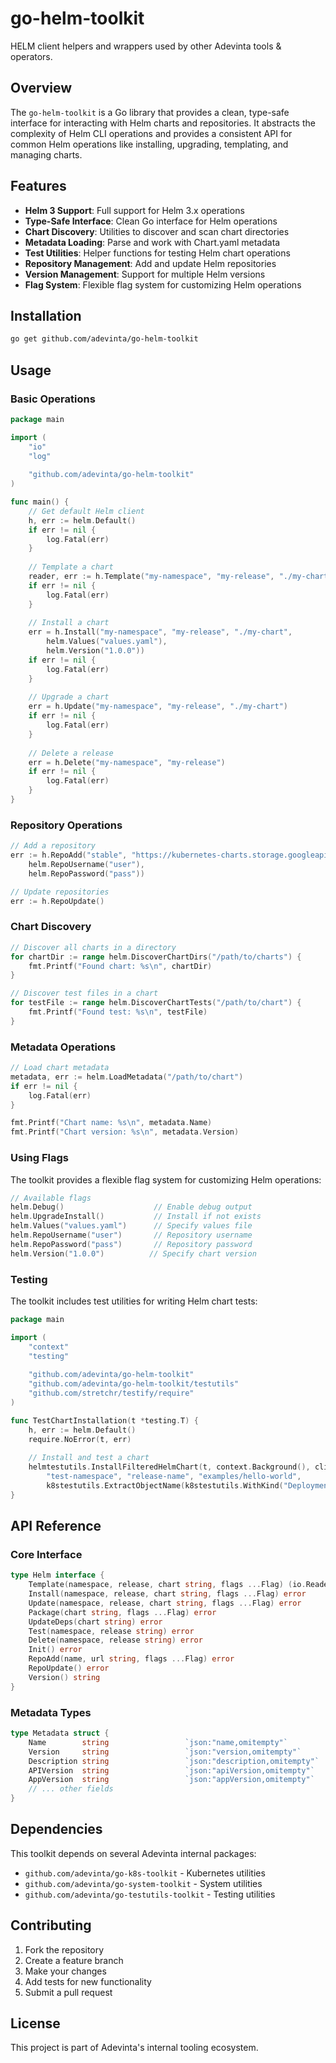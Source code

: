 # go-helm-toolkit

HELM client helpers and wrappers used by other Adevinta tools & operators.

## Overview

The `go-helm-toolkit` is a Go library that provides a clean, type-safe interface for interacting with Helm charts and repositories. It abstracts the complexity of Helm CLI operations and provides a consistent API for common Helm operations like installing, upgrading, templating, and managing charts.

## Features

- **Helm 3 Support**: Full support for Helm 3.x operations
- **Type-Safe Interface**: Clean Go interface for Helm operations
- **Chart Discovery**: Utilities to discover and scan chart directories
- **Metadata Loading**: Parse and work with Chart.yaml metadata
- **Test Utilities**: Helper functions for testing Helm chart operations
- **Repository Management**: Add and update Helm repositories
- **Version Management**: Support for multiple Helm versions
- **Flag System**: Flexible flag system for customizing Helm operations

## Installation

```bash
go get github.com/adevinta/go-helm-toolkit
```

## Usage

### Basic Operations

```go
package main

import (
    "io"
    "log"
    
    "github.com/adevinta/go-helm-toolkit"
)

func main() {
    // Get default Helm client
    h, err := helm.Default()
    if err != nil {
        log.Fatal(err)
    }
    
    // Template a chart
    reader, err := h.Template("my-namespace", "my-release", "./my-chart")
    if err != nil {
        log.Fatal(err)
    }
    
    // Install a chart
    err = h.Install("my-namespace", "my-release", "./my-chart", 
        helm.Values("values.yaml"),
        helm.Version("1.0.0"))
    if err != nil {
        log.Fatal(err)
    }
    
    // Upgrade a chart
    err = h.Update("my-namespace", "my-release", "./my-chart")
    if err != nil {
        log.Fatal(err)
    }
    
    // Delete a release
    err = h.Delete("my-namespace", "my-release")
    if err != nil {
        log.Fatal(err)
    }
}
```

### Repository Operations

```go
// Add a repository
err := h.RepoAdd("stable", "https://kubernetes-charts.storage.googleapis.com",
    helm.RepoUsername("user"),
    helm.RepoPassword("pass"))

// Update repositories
err := h.RepoUpdate()
```

### Chart Discovery

```go
// Discover all charts in a directory
for chartDir := range helm.DiscoverChartDirs("/path/to/charts") {
    fmt.Printf("Found chart: %s\n", chartDir)
}

// Discover test files in a chart
for testFile := range helm.DiscoverChartTests("/path/to/chart") {
    fmt.Printf("Found test: %s\n", testFile)
}
```

### Metadata Operations

```go
// Load chart metadata
metadata, err := helm.LoadMetadata("/path/to/chart")
if err != nil {
    log.Fatal(err)
}

fmt.Printf("Chart name: %s\n", metadata.Name)
fmt.Printf("Chart version: %s\n", metadata.Version)
```

### Using Flags

The toolkit provides a flexible flag system for customizing Helm operations:

```go
// Available flags
helm.Debug()                    // Enable debug output
helm.UpgradeInstall()           // Install if not exists
helm.Values("values.yaml")      // Specify values file
helm.RepoUsername("user")       // Repository username
helm.RepoPassword("pass")       // Repository password
helm.Version("1.0.0")          // Specify chart version
```

### Testing

The toolkit includes test utilities for writing Helm chart tests:

```go
package main

import (
    "context"
    "testing"
    
    "github.com/adevinta/go-helm-toolkit"
    "github.com/adevinta/go-helm-toolkit/testutils"
    "github.com/stretchr/testify/require"
)

func TestChartInstallation(t *testing.T) {
    h, err := helm.Default()
    require.NoError(t, err)
    
    // Install and test a chart
    helmtestutils.InstallFilteredHelmChart(t, context.Background(), client, 
        "test-namespace", "release-name", "examples/hello-world", 
        k8stestutils.ExtractObjectName(k8stestutils.WithKind("Deployment"), &name))
}
```

## API Reference

### Core Interface

```go
type Helm interface {
    Template(namespace, release, chart string, flags ...Flag) (io.Reader, error)
    Install(namespace, release, chart string, flags ...Flag) error
    Update(namespace, release, chart string, flags ...Flag) error
    Package(chart string, flags ...Flag) error
    UpdateDeps(chart string) error
    Test(namespace, release string) error
    Delete(namespace, release string) error
    Init() error
    RepoAdd(name, url string, flags ...Flag) error
    RepoUpdate() error
    Version() string
}
```

### Metadata Types

```go
type Metadata struct {
    Name        string                 `json:"name,omitempty"`
    Version     string                 `json:"version,omitempty"`
    Description string                 `json:"description,omitempty"`
    APIVersion  string                 `json:"apiVersion,omitempty"`
    AppVersion  string                 `json:"appVersion,omitempty"`
    // ... other fields
}
```

## Dependencies

This toolkit depends on several Adevinta internal packages:
- `github.com/adevinta/go-k8s-toolkit` - Kubernetes utilities
- `github.com/adevinta/go-system-toolkit` - System utilities
- `github.com/adevinta/go-testutils-toolkit` - Testing utilities

## Contributing

1. Fork the repository
2. Create a feature branch
3. Make your changes
4. Add tests for new functionality
5. Submit a pull request

## License

This project is part of Adevinta's internal tooling ecosystem.
